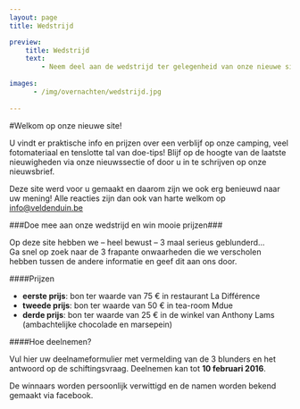 ```yaml
---
layout: page
title: Wedstrijd

preview:
    title: Wedstrijd
    text: 
        - Neem deel aan de wedstrijd ter gelegenheid van onze nieuwe site en maak kans op mooie prijzen!
        
images:
      - /img/overnachten/wedstrijd.jpg
      
---
```



#Welkom op onze nieuwe site!


U vindt er praktische info en prijzen over een verblijf op onze camping, veel fotomateriaal en tenslotte tal van doe-tips! Blijf op de hoogte van de laatste nieuwigheden via onze nieuwssectie of door u in te schrijven op onze nieuwsbrief.

Deze site werd voor u gemaakt en daarom zijn we ook erg benieuwd naar uw mening! Alle reacties zijn dan ook van harte welkom op info@veldenduin.be


###Doe mee aan onze wedstrijd en win mooie prijzen###

Op deze site hebben we – heel bewust –  3 maal serieus geblunderd...<br> 
Ga snel op zoek naar de 3 frapante onwaarheden die we verscholen hebben tussen de andere informatie en geef dit aan ons door.


####Prijzen

- **eerste prijs**: bon ter waarde van 75 € in restaurant La Différence
- **tweede prijs**: bon ter waarde van 50 € in tea-room Mdue
- **derde prijs**: bon ter waarde van 25 € in de winkel van Anthony Lams (ambachtelijke chocolade en marsepein)

####Hoe deelnemen?

Vul hier uw deelnameformulier met vermelding van de 3 blunders en het antwoord op de schiftingsvraag. Deelnemen kan tot **10 februari 2016**.

De winnaars worden persoonlijk verwittigd en de namen worden bekend gemaakt via facebook.
